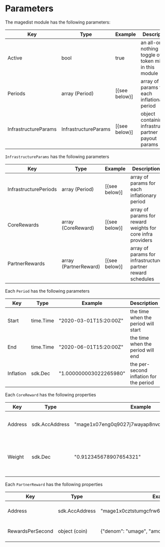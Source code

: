 <!--
order: 5
-->

# Parameters

The magedist module has the following parameters:

| Key                  | Type                 | Example       | Description                                              |
| -------------------- | -------------------- | ------------- | -------------------------------------------------------- |
| Active               | bool                 | true          | an all-or-nothing toggle of token minting in this module |
| Periods              | array (Period)       | [{see below}] | array of params for each inflationary period             |
| InfrastructureParams | InfrastructureParams | [{see below}] | object containing infrastructure partner payout params   |

`InfrastructureParams` has the following parameters

| Key                   | Type                  | Example       | Description                                                 |
| --------------------- | --------------------- | ------------- | ----------------------------------------------------------- |
| InfrastructurePeriods | array (Period)        | [{see below}] | array of params for each inflationary period                |
| CoreRewards           | array (CoreReward)    | [{see below}] | array of params for reward weights for core infra providers |
| PartnerRewards        | array (PartnerReward) | [{see below}] | array of params for infrastructure partner reward schedules |

Each `Period` has the following parameters

| Key       | Type      | Example                | Description                             |
| --------- | --------- | ---------------------- | --------------------------------------- |
| Start     | time.Time | "2020-03-01T15:20:00Z" | the time when the period will start     |
| End       | time.Time | "2020-06-01T15:20:00Z" | the time when the period will end       |
| Inflation | sdk.Dec   | "1.000000003022265980" | the per-second inflation for the period |

Each `CoreReward` has the following properties

| Key     | Type           | Example                                       | Description                                              |
| ------- | -------------- | --------------------------------------------- | -------------------------------------------------------- |
| Address | sdk.AccAddress | "mage1x07eng0q9027j7wayap8nvqegpf625uu0w90tq" | address of core infrastructure provider                  |
| Weight  | sdk.Dec        | "0.912345678907654321"                        | % of remaining minted rewards allocated to this provider |

Each `PartnerReward` has the following properties

| Key              | Type           | Example                                       | Description                        |
| ---------------- | -------------- | --------------------------------------------- | ---------------------------------- |
| Address          | sdk.AccAddress | "mage1x0cztstumgcfrw69s5nd5qtu9vdcg7alqtyhgr" | address of infrastructure partner  |
| RewardsPerSecond | object (coin)  | {"denom": "umage", "amount": "1285" }         | per second reward for this partner |
